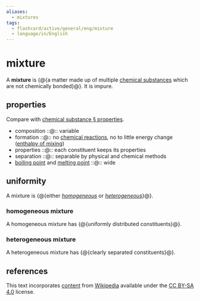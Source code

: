 ```yaml
---
aliases:
  - mixtures
tags:
  - flashcard/active/general/eng/mixture
  - language/in/English
---
```


# mixture

A __mixture__ is {@{a matter made up of multiple [chemical substances](chemical%20substance.md) which are not chemically bonded}@}. It is impure. <!--SR:!2025-08-01,532,250-->

## properties

Compare with [chemical substance § properties](chemical%20substance.md#properties).

- composition ::@:: variable <!--SR:!2027-07-07,1104,290!2027-08-12,972,353-->
- formation ::@:: no [chemical reactions](chemical%20reaction.md), no to little energy change ([enthalpy of mixing](enthalpy%20of%20mixing.md)) <!--SR:!2025-02-28,329,270!2025-06-04,352,353-->
- properties ::@:: each constituent keeps its properties <!--SR:!2025-08-29,644,310!2025-04-15,311,353-->
- separation ::@:: separable by physical and chemical methods <!--SR:!2027-02-14,1014,330!2025-05-13,334,353-->
- [boiling point](boiling%20point.md) and [melting point](melting%20point.md) ::@:: wide <!--SR:!2026-09-13,907,330!2027-10-16,963,353-->

## uniformity

A mixture is {@{either _[homogeneous](#homogeneous%20mixture)_ or _[heterogeneous](#heterogeneous%20mixture)_}@}. <!--SR:!2025-10-19,688,310-->

### homogeneous mixture

A homogeneous mixture has {@{uniformly distributed constituents}@}. <!--SR:!2026-04-13,783,290-->

### heterogeneous mixture

A heterogeneous mixture has {@{clearly separated constituents}@}. <!--SR:!2028-11-28,1510,310-->

## references

This text incorporates [content](https://en.wikipedia.org/wiki/mixture) from [Wikipedia](Wikipedia.md) available under the [CC BY-SA 4.0](https://creativecommons.org/licenses/by-sa/4.0/) license.
